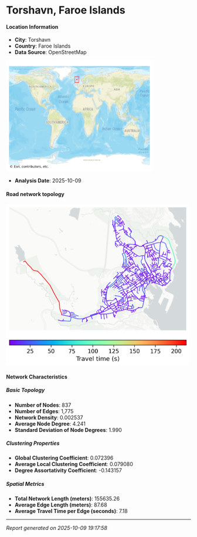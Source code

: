 # Torshavn, Faroe Islands

#### Location Information

- **City**: Torshavn
- **Country**: Faroe Islands
- **Data Source**: OpenStreetMap
<img src="Torshavn_location.png" alt="Torshavn Location Map" width="400" />

- **Analysis Date**: 2025-10-09

#### Road network topology

<img src="Torshavn_network_map.png" alt="Torshavn Road Network Map" width="500"/>

#### Network Characteristics

##### Basic Topology

- **Number of Nodes**: 837
- **Number of Edges**: 1,775
- **Network Density**: 0.002537
- **Average Node Degree**: 4.241
- **Standard Deviation of Node Degrees**: 1.990

##### Clustering Properties

- **Global Clustering Coefficient**: 0.072396
- **Average Local Clustering Coefficient**: 0.079080
- **Degree Assortativity Coefficient**: -0.143157

##### Spatial Metrics

- **Total Network Length (meters)**: 155635.26
- **Average Edge Length (meters)**: 87.68
- **Average Travel Time per Edge (seconds)**: 7.18

---
*Report generated on 2025-10-09 19:17:58*
